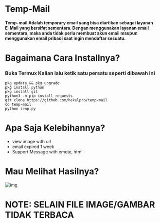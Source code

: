 # Temp-Mail

#### Temp-mail Adalah temporary email yang bisa diartikan sebagai layanan E-Mail yang bersifat sementara. Dengan menggunakan layanan email sementara, maka anda tidak perlu membuat akun email maupun menggunakan email pribadi saat ingin mendaftar sesuatu.

# Bagaimana Cara Installnya?
### Buka Termux Kalian lalu ketik satu persatu seperti dibawah ini
```
pkg update && pkg upgrade
pkg install python
pkg install git
python3 -m pip install requests
git clone https://github.com/hekelpro/temp-mail
cd temp-mail
python temp.py
```

# Apa Saja Kelebihannya?
+ view image with url
+ email expired 1 week
+ Support Message with emote, html

# Mau Melihat Hasilnya?
![img](https://github.com/hekelpro/temp-mail/blob/main/bukti.JPG)

# NOTE: SELAIN FILE IMAGE/GAMBAR TIDAK TERBACA

